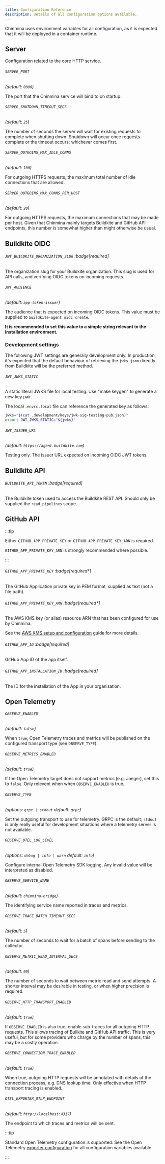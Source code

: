 ```yaml
---
title: Configuration Reference
description: Details of all configuration options available.
---
```


Chinmina uses environment variables for all configuration, as it is expected that it will be deployed in a container runtime.

## Server

Configuration related to the core HTTP service.

###### `SERVER_PORT`

_(default: `8080`)_

The port that the Chinmina service will bind to on startup.

###### `SERVER_SHUTDOWN_TIMEOUT_SECS`

_(default: `25`)_

The number of seconds the server will wait for existing requests to complete
when shutting down. Shutdown will occur once requests complete or the timeout
occurs; whichever comes first.

###### `SERVER_OUTGOING_MAX_IDLE_CONNS`

_(default: `100`)_

For outgoing HTTPS requests, the maximum total number of idle connections that
are allowed.

###### `SERVER_OUTGOING_MAX_CONNS_PER_HOST`

_(default: `20`)_

For outgoing HTTPS requests, the maximum connections that may be made per host.
Given that Chinmina mainly targets Buildkite and GitHub API endpoints, this
number is somewhat higher than might otherwise be usual.

## Buildkite OIDC

###### `JWT_BUILDKITE_ORGANIZATION_SLUG` :badge[required]

The organization slug for your Buildkite organization. This slug is used for API
calls, and verifying OIDC tokens on incoming requests.

###### `JWT_AUDIENCE`

_(default: `app-token-issuer`)_

The audience that is expected on incoming OIDC tokens. This value must be supplied to `buildkite-agent oidc create`.

**It is recommended to set this value to a simple string relevant to the installation environment.**

### Development settings

The following JWT settings are generally development only. In production, it's
expected that the default behaviour of retrieving the `jwks.json` directly from
Buildkite will be the preferred method.

###### `JWT_JWKS_STATIC`

A static literal JWKS file for local testing. Use "make keygen" to generate a new key pair.

The local `.envrc.local` file can reference the generated key as follows:

```bash
jwks="$(cat .development/keys/jwk-sig-testing-pub.json)"
export JWT_JWKS_STATIC="${jwks}"
```

###### `JWT_ISSUER_URL`

_(default: `https://agent.buildkite.com`)_

Testing only. The issuer URL expected on incoming OIDC JWT tokens.

## Buildkite API

###### `BUILDKITE_API_TOKEN` :badge[required]

The Buildkite token used to access the Buildkite REST API. Should only be
supplied the `read_pipelines` scope.

## GitHub API

:::tip

Either `GITHUB_APP_PRIVATE_KEY` or `GITHUB_APP_PRIVATE_KEY_ARN` is required.

`GITHUB_APP_PRIVATE_KEY_ARN` is strongly recommended where possible.

:::

###### `GITHUB_APP_PRIVATE_KEY` :badge[required*]

The GitHub Application private key in PEM format, supplied as text (not a file path).

###### `GITHUB_APP_PRIVATE_KEY_ARN` :badge[required*]

The AWS KMS key (or alias) resource ARN that has been configured for use by Chinmina.

See the [AWS KMS setup and configuration](../../guides/kms) guide for more details.

###### `GITHUB_APP_ID` :badge[required]

GitHub App ID of the app itself.

###### `GITHUB_APP_INSTALLATION_ID` :badge[required]

The ID for the installation of the App in your organisation.

## Open Telemetry

###### `OBSERVE_ENABLED`

_(default: `false`)_

When `true`, Open Telemetry traces and metrics will be published on the
configured transport type (see `OBSERVE_TYPE`).

###### `OBSERVE_METRICS_ENABLED`

_(default: `true`)_

If the Open Telemetry target does not support metrics (e.g. Jaeger), set this to
`false`. Only relevent when when `OBSERVE_ENABLED` is true.

###### `OBSERVE_TYPE`

_(options: `grpc | stdout` default: `grpc`)_

Set the outgoing transport to use for telemetry. GRPC is the default; `stdout`
is only really useful for development situations where a telemetry server is not
available.

###### `OBSERVE_OTEL_LOG_LEVEL`

_(options: `debug | info | warn` default: `info`)_

Configure internal Open Telemetry SDK logging. Any invalid value will be
interpreted as disabled.

###### `OBSERVE_SERVICE_NAME`

_(default: `chinmina-bridge`)_

The identifying service name reported in traces and metrics.

###### `OBSERVE_TRACE_BATCH_TIMEOUT_SECS`

_(default: `5`)_

The number of seconds to wait for a batch of spans before sending to the
collector.

###### `OBSERVE_METRIC_READ_INTERVAL_SECS`

_(default: `60`)_

The number of seconds to wait between metric read and send attempts. A shorter
interval may be desirable in testing, or when higher precision is required.

###### `OBSERVE_HTTP_TRANSPORT_ENABLED`

_(default: `true`)_

If `OBSERVE_ENABLED` is also true, enable sub-traces for all outgoing HTTP
requests. This allows tracing of Builkite and GitHub API traffic. This is very
useful, but for some providers who charge by the number of spans, this may be
a costly operation.

###### `OBSERVE_CONNECTION_TRACE_ENABLED`

_(default: `true`)_

When true, outgoing HTTP requests will be annotated with details of the
connection process, e.g. DNS lookup time. Only effective when HTTP transport
tracing is enabled.

###### `OTEL_EXPORTER_OTLP_ENDPOINT`

_(default: `http://localhost:4317`)_

The endpoint to which traces and metrics will be sent.

:::tip

Standard Open Telemetry configuration is supported. See the Open
Telemetry [exporter configuration][otel-exporter-config] for all configuration
variables available.

:::

[otel-exporter-config]: https://opentelemetry.io/docs/specs/otel/protocol/exporter/#configuration-options
